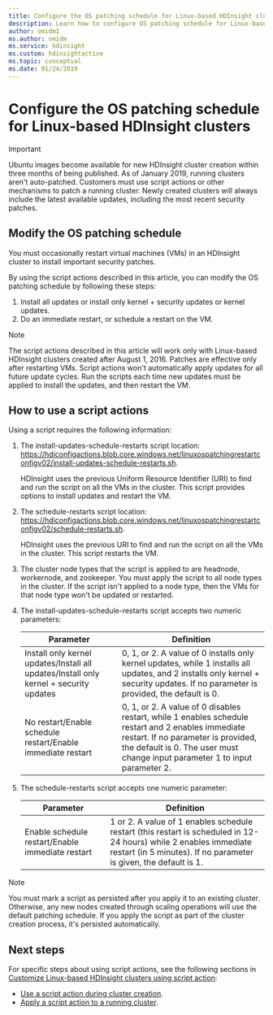 ```yaml
---
title: Configure the OS patching schedule for Linux-based HDInsight clusters
description: Learn how to configure OS patching schedule for Linux-based HDInsight clusters.
author: omidm1
ms.author: omidm
ms.service: hdinsight
ms.custom: hdinsightactive
ms.topic: conceptual
ms.date: 01/24/2019
---
```

# Configure the OS patching schedule for Linux-based HDInsight clusters 

> [!IMPORTANT]
> Ubuntu images become available for new HDInsight cluster creation within three months of being published. As of January 2019, running clusters aren't auto-patched. Customers must use script actions or other mechanisms to patch a running cluster. Newly created clusters will always include the latest available updates, including the most recent security patches.

## Modify the OS patching schedule
You must occasionally restart virtual machines (VMs) in an HDInsight cluster to install important security patches.

By using the script actions described in this article, you can modify the OS patching schedule by following these steps:

1. Install all updates or install only kernel + security updates or kernel updates.
2. Do an immediate restart, or schedule a restart on the VM.

> [!NOTE]  
> The script actions described in this article will work only with Linux-based HDInsight clusters created after August 1, 2016. Patches are effective only after restarting VMs.
> Script actions won't automatically apply updates for all future update cycles. Run the scripts each time new updates must be applied to install the updates, and then restart the VM.

## How to use a script actions

Using a script requires the following information:

1. The install-updates-schedule-restarts script location: https://hdiconfigactions.blob.core.windows.net/linuxospatchingrestartconfigv02/install-updates-schedule-restarts.sh.
 	
   HDInsight uses the previous Uniform Resource Identifier (URI) to find and run the script on all the VMs in the cluster. This script provides options to install updates and restart the VM.
  
2. The schedule-restarts script location: https://hdiconfigactions.blob.core.windows.net/linuxospatchingrestartconfigv02/schedule-restarts.sh.
 	
   HDInsight uses the previous URI to find and run the script on all the VMs in the cluster. This script restarts the VM.
  
3. The cluster node types that the script is applied to are headnode, workernode, and zookeeper. You must apply the script to all node types in the cluster. If the script isn't applied to a node type, then the VMs for that node type won't be updated or restarted.

4. The install-updates-schedule-restarts script accepts two numeric parameters:

    | Parameter | Definition |
    | --- | --- |
    | Install only kernel updates/Install all updates/Install only kernel + security updates |0,  1, or 2. A value of 0 installs only kernel updates, while 1 installs all updates, and 2 installs only kernel + security updates. If no parameter is provided, the default is 0. |
    | No restart/Enable schedule restart/Enable immediate restart |0, 1, or 2. A value of 0 disables restart, while 1 enables schedule restart and 2 enables immediate restart. If no parameter is provided, the default is 0. The user must change input parameter 1 to input parameter 2. |
   
 5. The schedule-restarts script accepts one numeric parameter:

    | Parameter | Definition |
    | --- | --- |
    | Enable schedule restart/Enable immediate restart |1 or 2. A value of 1 enables schedule restart (this restart is scheduled in 12-24 hours) while 2 enables immediate restart (in 5 minutes). If no parameter is given, the default is 1. |  

> [!NOTE]
> You must mark a script as persisted after you apply it to an existing cluster. Otherwise, any new nodes created through scaling operations will use the default patching schedule.  If you apply the script as part of the cluster creation process, it's persisted automatically.


## Next steps

For specific steps about using script actions, see the following sections in [Customize Linux-based HDInsight clusters using script action](hdinsight-hadoop-customize-cluster-linux.md):

* [Use a script action during cluster creation](hdinsight-hadoop-customize-cluster-linux.md#use-a-script-action-during-cluster-creation).
* [Apply a script action to a running cluster](hdinsight-hadoop-customize-cluster-linux.md#apply-a-script-action-to-a-running-cluster).
